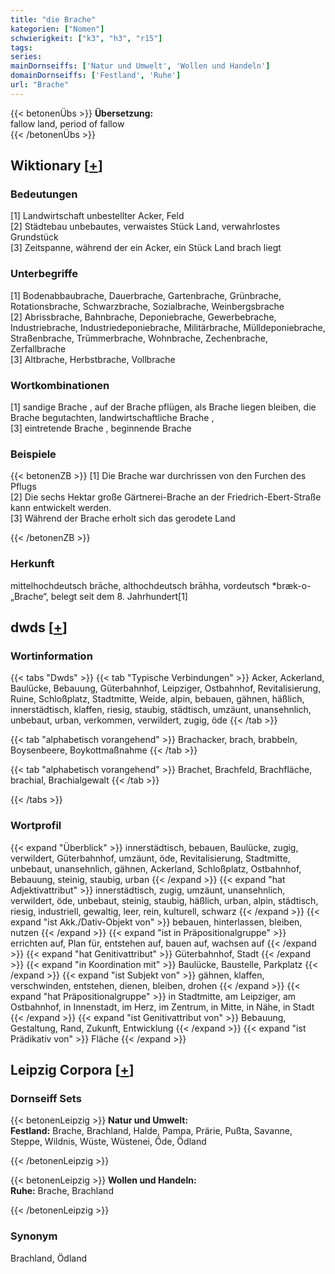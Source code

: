 ```yaml
---
title: "die Brache"
kategorien: ["Nomen"]
schwierigkeit: ["k3", "h3", "r15"]
tags:
series:
mainDornseiffs: ['Natur und Umwelt', 'Wollen und Handeln']
domainDornseiffs: ['Festland', 'Ruhe']
url: "Brache"
---
```


{{< betonenÜbs >}}
**Übersetzung:**  
fallow land, period of fallow  
{{< /betonenÜbs >}}

## Wiktionary [[+](https://de.wiktionary.org/wiki/Brache)]

### Bedeutungen
[1] Landwirtschaft unbestellter Acker, Feld  
[2] Städtebau unbebautes, verwaistes Stück Land, verwahrlostes Grundstück  
[3] Zeitspanne, während der ein Acker, ein Stück Land brach liegt  

### Unterbegriffe
[1] Bodenabbaubrache, Dauerbrache, Gartenbrache, Grünbrache, Rotationsbrache, Schwarzbrache, Sozialbrache, Weinbergsbrache  
[2] Abrissbrache, Bahnbrache, Deponiebrache, Gewerbebrache, Industriebrache, Industriedeponiebrache, Militärbrache, Mülldeponiebrache, Straßenbrache, Trümmerbrache, Wohnbrache, Zechenbrache, Zerfallbrache  
[3] Altbrache, Herbstbrache, Vollbrache  

### Wortkombinationen
[1] sandige Brache , auf der Brache pflügen, als Brache liegen bleiben, die Brache begutachten, landwirtschaftliche Brache ,  
[3] eintretende Brache , beginnende Brache  

### Beispiele
{{< betonenZB >}}
[1] Die Brache war durchrissen von den Furchen des Pflugs  
[2] Die sechs Hektar große Gärtnerei-Brache an der Friedrich-Ebert-Straße kann entwickelt werden.  
[3] Während der Brache erholt sich das gerodete Land  

{{< /betonenZB >}}
### Herkunft
mittelhochdeutsch brāche, althochdeutsch brāhha, vordeutsch *bræk-o- „Brache“, belegt seit dem 8. Jahrhundert[1]  



## dwds [[+](https://www.dwds.de/wb/Brache)]

### Wortinformation
{{< tabs "Dwds" >}}
{{< tab "Typische Verbindungen" >}}
Acker, Ackerland, Baulücke, Bebauung, Güterbahnhof, Leipziger, Ostbahnhof, Revitalisierung, Ruine, Schloßplatz, Stadtmitte, Weide, alpin, bebauen, gähnen, häßlich, innerstädtisch, klaffen, riesig, staubig, städtisch, umzäunt, unansehnlich, unbebaut, urban, verkommen, verwildert, zugig, öde
{{< /tab >}}

{{< tab "alphabetisch vorangehend" >}}
Brachacker, brach, brabbeln, Boysenbeere, Boykottmaßnahme
{{< /tab >}}

{{< tab "alphabetisch vorangehend" >}}
Brachet, Brachfeld, Brachfläche, brachial, Brachialgewalt
{{< /tab >}}

{{< /tabs >}}

### Wortprofil
{{< expand "Überblick" >}} innerstädtisch, bebauen, Baulücke, zugig, verwildert, Güterbahnhof, umzäunt, öde, Revitalisierung, Stadtmitte, unbebaut, unansehnlich, gähnen, Ackerland, Schloßplatz, Ostbahnhof, Bebauung, steinig, staubig, urban {{< /expand >}}
{{< expand "hat Adjektivattribut" >}} innerstädtisch, zugig, umzäunt, unansehnlich, verwildert, öde, unbebaut, steinig, staubig, häßlich, urban, alpin, städtisch, riesig, industriell, gewaltig, leer, rein, kulturell, schwarz {{< /expand >}}
{{< expand "ist Akk./Dativ-Objekt von" >}} bebauen, hinterlassen, bleiben, nutzen {{< /expand >}}
{{< expand "ist in Präpositionalgruppe" >}} errichten auf, Plan für, entstehen auf, bauen auf, wachsen auf {{< /expand >}}
{{< expand "hat Genitivattribut" >}} Güterbahnhof, Stadt {{< /expand >}}
{{< expand "in Koordination mit" >}} Baulücke, Baustelle, Parkplatz {{< /expand >}}
{{< expand "ist Subjekt von" >}} gähnen, klaffen, verschwinden, entstehen, dienen, bleiben, drohen {{< /expand >}}
{{< expand "hat Präpositionalgruppe" >}} in Stadtmitte, am Leipziger, am Ostbahnhof, in Innenstadt, im Herz, im Zentrum, in Mitte, in Nähe, in Stadt {{< /expand >}}
{{< expand "ist Genitivattribut von" >}} Bebauung, Gestaltung, Rand, Zukunft, Entwicklung {{< /expand >}}
{{< expand "ist Prädikativ von" >}} Fläche {{< /expand >}}

## Leipzig Corpora [[+](https://corpora.uni-leipzig.de/en/res?word=Brache&corpusId=deu_newscrawl-public_2018)]

### Dornseiff Sets
{{< betonenLeipzig >}}
**Natur und Umwelt:**  
**Festland:** Brache, Brachland, Halde, Pampa, Prärie, Pußta, Savanne, Steppe, Wildnis, Wüste, Wüstenei, Öde, Ödland  

{{< /betonenLeipzig >}}


{{< betonenLeipzig >}}
**Wollen und Handeln:**  
**Ruhe:** Brache, Brachland  

{{< /betonenLeipzig >}}

### Synonym
Brachland, Ödland

